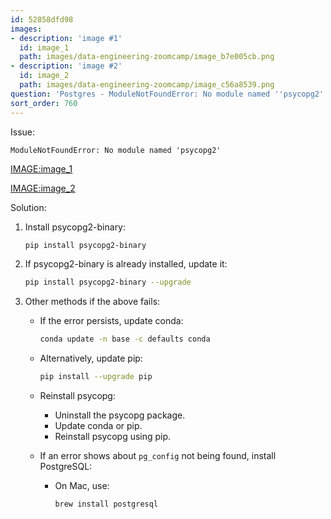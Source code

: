 ```yaml
---
id: 52858dfd98
images:
- description: 'image #1'
  id: image_1
  path: images/data-engineering-zoomcamp/image_b7e005cb.png
- description: 'image #2'
  id: image_2
  path: images/data-engineering-zoomcamp/image_c56a8539.png
question: 'Postgres - ModuleNotFoundError: No module named ''psycopg2'''
sort_order: 760
---
```


Issue:

```
ModuleNotFoundError: No module named 'psycopg2'
```

<IMAGE:image_1>

<IMAGE:image_2>

Solution:

1. Install psycopg2-binary:
   
   ```bash
   pip install psycopg2-binary
   ```

2. If psycopg2-binary is already installed, update it:
   
   ```bash
   pip install psycopg2-binary --upgrade
   ```

3. Other methods if the above fails:

   - If the error persists, update conda:
     
     ```bash
     conda update -n base -c defaults conda
     ```

   - Alternatively, update pip:
     
     ```bash
     pip install --upgrade pip
     ```

   - Reinstall psycopg:
     
     - Uninstall the psycopg package.
     - Update conda or pip.
     - Reinstall psycopg using pip.

   - If an error shows about `pg_config` not being found, install PostgreSQL:
     
     - On Mac, use:
       
       ```bash
       brew install postgresql
       ```